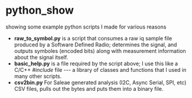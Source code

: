 # python_show
showing some example python scripts I made for various reasons

* **raw_to_symbol.py** is a script that consumes a raw iq sample file produced by a Software Defined Radio; determines the signal, and outputs symboles (encoded bits) along with measurement information about the signal itself.
* **basic_help.py** is a file required by the script above; I use this like a C/C++ *#include* file --- a library of classes and functions that I used in many other scripts. 
* **csv2bin.py** For Saleae generated analysis (I2C, Async Serial, SPI, etc) CSV files, pulls out the bytes and puts them into a binary file.

